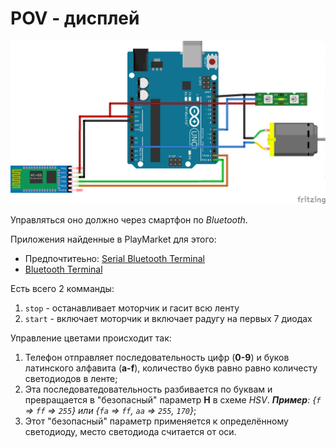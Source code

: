 POV - дисплей
======
![Примерно как выглядит](./main.png)

Управляться оно должно через смартфон по _Bluetooth_.

Приложения найденные в PlayMarket для этого:
- Предпочтитеьно: [Serial Bluetooth Terminal](https://play.google.com/store/apps/details?id=de.kai_morich.serial_bluetooth_terminal&hl=ru)
- [Bluetooth Terminal](https://play.google.com/store/apps/details?id=ptah.apps.bluetoothterminal)

Есть всего 2 комманды:
1. `stop` - останавливает моторчик и гасит всю ленту
1. `start` - включает моторчик и включает радугу на первых 7 диодах

Управление цветами происходит так:
1. Телефон отправляет последовательность цифр (__0-9__) и буков латинского алфавита (__a-f__), количество букв равно
    равно количесту светодиодов в ленте;
2. Эта последоватедовательность разбивается по буквам и превращается в "безопасный" параметр __H__ в схеме _HSV_.
_**Пример**: {`f` ⇒ `ff` ⇒ `255`} или {`fa` ⇒ `ff`, `aa` ⇒ `255`, `170`}_;
3. Этот "безопасный" параметр применяется к определённому светодиоду, место светодиода считается от оси.
